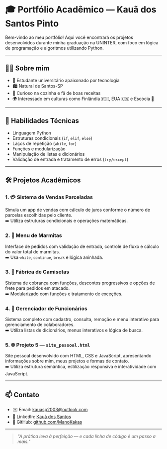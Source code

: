 # 🎓 Portfólio Acadêmico — Kauã dos Santos Pinto

Bem-vindo ao meu portfólio! Aqui você encontrará os projetos desenvolvidos durante minha graduação na UNINTER, com foco em lógica de programação e algoritmos utilizando Python.

---

## 👨‍💻 Sobre mim

- 🧠 Estudante universitário apaixonado por tecnologia
- 🏙️ Natural de Santos-SP
- 🍳 Curioso na cozinha e fã de boas receitas
- 🌍 Interessado em culturas como Finlândia 🇫🇮, EUA 🇺🇸 e Escócia 🏴

---

## 🧠 Habilidades Técnicas

- Linguagem Python
- Estruturas condicionais (`if`, `elif`, `else`)
- Laços de repetição (`while`, `for`)
- Funções e modularização
- Manipulação de listas e dicionários
- Validação de entrada e tratamento de erros (`try/except`)

---

## 🛠️ Projetos Acadêmicos

### 1. 💳 Sistema de Vendas Parceladas
Simula um app de vendas com cálculo de juros conforme o número de parcelas escolhidas pelo cliente.  
➡️ Utiliza estruturas condicionais e operações matemáticas.

### 2. 🍱 Menu de Marmitas
Interface de pedidos com validação de entrada, controle de fluxo e cálculo do valor total de marmitas.  
➡️ Usa `while`, `continue`, `break` e lógica aninhada.

### 3. 👕 Fábrica de Camisetas
Sistema de cobrança com funções, descontos progressivos e opções de frete para pedidos em atacado.  
➡️ Modularizado com funções e tratamento de exceções.

### 4. 🧾 Gerenciador de Funcionários
Sistema completo com cadastro, consulta, remoção e menu interativo para gerenciamento de colaboradores.  
➡️ Utiliza listas de dicionários, menus interativos e lógica de busca.

### 5. 🌐 Projeto 5 — `site_pessoal.html`  
Site pessoal desenvolvido com HTML, CSS e JavaScript, apresentando informações sobre mim, meus projetos e formas de contato.  
➡️ Utiliza estrutura semântica, estilização responsiva e interatividade com JavaScript.

---

## 📫 Contato

- ✉️ Email: kauasp2003@outlook.com  
- 🔗 LinkedIn: [Kauã dos Santos](https://www.linkedin.com/in/kauã-dos-santos-82a770265)  
- 🐙 GitHub: [github.com/ManoKakas](https://github.com/ManoKakas)

---

> _"A prática leva à perfeição — e cada linha de código é um passo a mais."_
